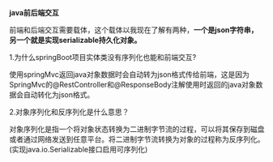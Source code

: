 **java前后端交互**

​	前端和后端交互需要载体，这个载体以我现在了解有两种，**一个是json字符串，另一个就是实现serializable持久化对象。**

1.为什么springBoot项目实体类没有序列化也能和前端交互?

​	使用springMvc返回java对象数据时会自动转为json格式传给前端，这是因为SpringMvc的@RestController和@ResponseBody注解使用时返回的java对象数据会自动转化为json格式。

2.对象序列化和反序列化是什么意思？

​	对象序列化是指一个将对象状态转换为二进制字节流的过程，可以将其保存到磁盘或者通过网络发送到任意平台。将二进制字节流转换为对象的过程称为反序列化。(实现java.io.Serializable接口启用可序列化)	
